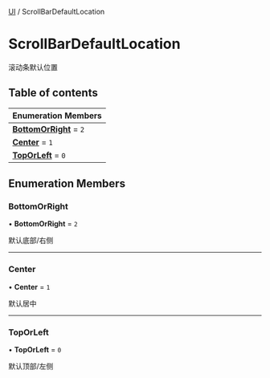 [UI](../groups/Core.UI.md) / ScrollBarDefaultLocation

# ScrollBarDefaultLocation <Badge type="tip" text="Enumeration" /> <Score text="ScrollBarDefaultLocation" />

滚动条默认位置

## Table of contents

| Enumeration Members |
| :-----|
| **[BottomOrRight](mw.ScrollBarDefaultLocation.md#bottomorright)** = ``2`` <br> |
| **[Center](mw.ScrollBarDefaultLocation.md#center)** = ``1`` <br> |
| **[TopOrLeft](mw.ScrollBarDefaultLocation.md#toporleft)** = ``0`` <br> |

## Enumeration Members

### BottomOrRight <Score text="BottomOrRight" /> 

• **BottomOrRight** = ``2``

默认底部/右侧

___

### Center <Score text="Center" /> 

• **Center** = ``1``

默认居中

___

### TopOrLeft <Score text="TopOrLeft" /> 

• **TopOrLeft** = ``0``

默认顶部/左侧
